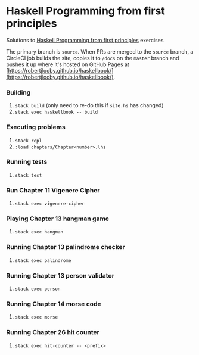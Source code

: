 # Haskell Programming from first principles

Solutions to [Haskell Programming from first principles](http://haskellbook.com/) exercises

The primary branch is `source`. When PRs are merged to the `source` branch,
a CircleCI job builds the site, copies it to `/docs` on the `master` branch and
pushes it up where it's hosted on GitHub Pages at
[https://robertjlooby.github.io/haskellbook/](https://robertjlooby.github.io/haskellbook/).

### Building

1. `stack build` (only need to re-do this if `site.hs` has changed)
1. `stack exec haskellbook -- build`

### Executing problems

1. `stack repl`
1. `:load chapters/Chapter<number>.lhs`

### Running tests

1. `stack test`

### Run Chapter 11 Vigenere Cipher

1. `stack exec vigenere-cipher`

### Playing Chapter 13 hangman game

1. `stack exec hangman`

### Running Chapter 13 palindrome checker

1. `stack exec palindrome`

### Running Chapter 13 person validator

1. `stack exec person`

### Running Chapter 14 morse code

1. `stack exec morse`

### Running Chapter 26 hit counter

1. `stack exec hit-counter -- <prefix>`
